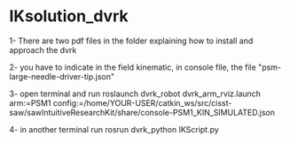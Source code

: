 # IKsolution_dvrk
1- There are two pdf files in the folder explaining how to install and approach the dvrk

2- you have to indicate in the field kinematic, in console file, the file "psm-large-needle-driver-tip.json"

3- open terminal and run 
roslaunch dvrk_robot dvrk_arm_rviz.launch arm:=PSM1 config:=/home/YOUR-USER/catkin_ws/src/cisst-saw/sawIntuitiveResearchKit/share/console-PSM1_KIN_SIMULATED.json

4- in another terminal run
rosrun dvrk_python IKScript.py 
